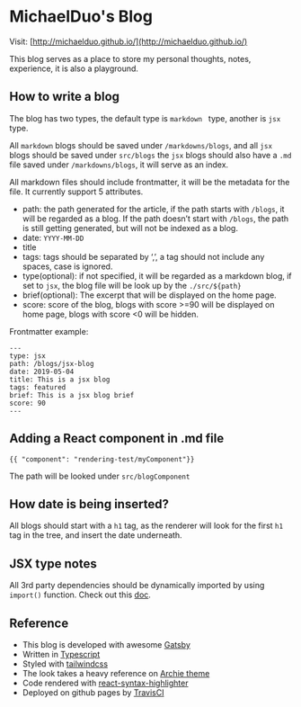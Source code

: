 # MichaelDuo's Blog

Visit: [http://michaelduo.github.io/](http://michaelduo.github.io/)

This blog serves as a place to store my personal thoughts, notes, experience, it is also a playground.

## How to write a blog

The blog has two types, the default type is `markdown ` type, another is `jsx` type.

All `markdown` blogs should be saved under `/markdowns/blogs`, and all `jsx` blogs should be saved under `src/blogs` the `jsx` blogs should also have a `.md` file saved under `/markdowns/blogs`, it will serve as an index.

All markdown files should include frontmatter, it will be the metadata for the file. It currently support 5 attributes.

-   path: the path generated for the article, if the path starts with `/blogs`, it will be regarded as a blog. If the path doesn’t start with `/blogs`, the path is still getting generated, but will not be indexed as a blog.
-   date: `YYYY-MM-DD`
-   title
-   tags: tags should be separated by ‘,’, a tag should not include any spaces, case is ignored.
-   type(optional): if not specified, it will be regarded as a markdown blog, if set to `jsx`, the blog file will be look up by the `./src/${path}`
-   brief(optional): The excerpt that will be displayed on the home page.
-   score: score of the blog, blogs with score >=90 will be displayed on home page, blogs with score <0 will be hidden.

Frontmatter example:

```
---
type: jsx
path: /blogs/jsx-blog
date: 2019-05-04
title: This is a jsx blog
tags: featured
brief: This is a jsx blog brief
score: 90
---
```

## Adding a React component in .md file

```
{{ "component": "rendering-test/myComponent"}}
```

The path will be looked under `src/blogComponent`

## How date is being inserted?

All blogs should start with a `h1` tag, as the renderer will look for the first `h1` tag in the tree, and insert the date underneath.

## JSX type notes

All 3rd party dependencies should be dynamically imported by using `import()` function. Check out this [doc](~https://developer.mozilla.org/en-US/docs/Web/JavaScript/Reference/Statements/import~).

## Reference

-   This blog is developed with awesome [Gatsby](~https://www.gatsbyjs.com/~)
-   Written in [Typescript](~https://www.typescriptlang.org/~)
-   Styled with [tailwindcss](~https://tailwindcss.com/~)
-   The look takes a heavy reference on [Archie theme](~https://github.com/athul/archie~)
-   Code rendered with [react-syntax-highlighter](~https://github.com/react-syntax-highlighter/react-syntax-highlighter~)
-   Deployed on github pages by [TravisCI](~https://travis-ci.org/~)
